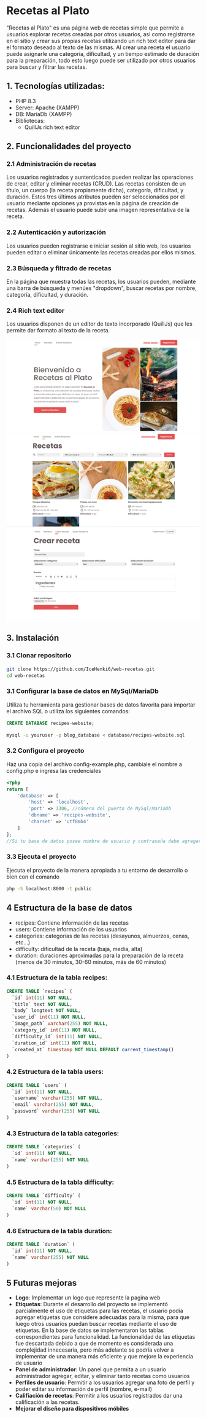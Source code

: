 # Recetas al Plato

"Recetas al Plato" es una página web de recetas simple que permite a usuarios explorar recetas creadas por otros usuarios, asi como registrarse en el sitio y crear sus propias recetas utilizando un rich text editor para dar el formato deseado al texto de las mismas. Al crear una receta el usuario puede asignarle una categoría, dificultad, y un tiempo estimado de duración para la preparación, todo esto luego puede ser utilizado por otros usuarios para buscar y filtrar las recetas.

## 1. Tecnologías utilizadas:
- PHP 8.3
- Server: Apache (XAMPP)
- DB: MariaDb (XAMPP)
- Bibliotecas:
    - QuillJs rich text editor

## 2. Funcionalidades del proyecto
### 2.1 Administración de recetas
Los usuarios registrados y auntenticados pueden realizar las operaciones de crear, editar y eliminar recetas (CRUD). Las recetas consisten de un título, un cuerpo (la receta propiamente dicha), categoría, dificultad, y duración. Estos tres últimos atributos pueden ser seleccionados por el usuario mediante opciones ya provistas en la página de creación de recetas. Además el usuario puede subir una imagen representativa de la receta.
### 2.2 Autenticación y autorización
Los usuarios pueden registrarse e iniciar sesión al sitio web, los usuarios pueden editar o eliminar únicamente las recetas creadas por ellos mismos.
### 2.3 Búsqueda y filtrado de recetas
En la página que muestra todas las recetas, los usuarios pueden, mediante una barra de búsqueda y menúes "dropdown", buscar recetas por nombre, categoría, dificultad, y duración.
### 2.4 Rich text editor
Los usuarios disponen de un editor de texto incorporado (QuillJs) que les permite dar formato al texto de la receta.

![](/public/images/homepage.png)
![](/public/images/recipes.png)
![](/public/images/create-recipe.png)

## 3. Instalación
### 3.1 Clonar repositorio
```bash
git clone https://github.com/IceHenki6/web-recetas.git
cd web-recetas
```
### 3.1 Configurar la base de datos en MySql/MariaDb
Utiliza tu herramienta para gestionar bases de datos favorita para importar el archivo SQL o utiliza los siguientes comandos:
```SQL
CREATE DATABASE recipes-website;
```
```bash
mysql -u youruser -p blog_database < database/recipes-website.sql
```
### 3.2 Configura el proyecto
Haz una copia del archivo config-example.php, cambiale el nombre a config.php e ingresa las credenciales
```php
<?php
return [
    'database' => [
        'host' => 'localhost',
        'port' => 3306, //número del puerto de MySql/MariaDb
        'dbname' => 'recipes-website',
        'charset' => 'utf8mb4'
    ]
];
//Si tu base de datos posee nombre de usuario y contraseña debe agregarse en el archivo config.php
```

### 3.3 Ejecuta el proyecto
Ejecuta el proyecto de la manera apropiada a tu entorno de desarrollo o bien con el comando
```bash
php -S localhost:8000 -t public 
```

## 4 Estructura de la base de datos
- recipes: Contiene información de las recetas
- users: Contiene información de los usuarios
- categories: categorías de las recetas (desayunos, almuerzos, cenas, etc...)
- difficulty: dificultad de la receta (baja, media, alta)
- duration: duraciones aproximadas para la preparación de la receta (menos de 30 minutos, 30-60 minutos, más de 60 minutos)

### 4.1 Estructura de la tabla recipes:
```SQL
CREATE TABLE `recipes` (
  `id` int(11) NOT NULL,
  `title` text NOT NULL,
  `body` longtext NOT NULL,
  `user_id` int(11) NOT NULL,
  `image_path` varchar(255) NOT NULL,
  `category_id` int(11) NOT NULL,
  `difficulty_id` int(11) NOT NULL,
  `duration_id` int(11) NOT NULL,
  `created_at` timestamp NOT NULL DEFAULT current_timestamp()
)
```
### 4.2 Estructura de la tabla users:
```SQL
CREATE TABLE `users` (
  `id` int(11) NOT NULL,
  `username` varchar(255) NOT NULL,
  `email` varchar(255) NOT NULL,
  `password` varchar(255) NOT NULL
)
```
### 4.3 Estructura de la tabla categories:
```SQL
CREATE TABLE `categories` (
  `id` int(11) NOT NULL,
  `name` varchar(255) NOT NULL
) 
```
### 4.5 Estructura de la tabla difficulty:
```SQL
CREATE TABLE `difficulty` (
  `id` int(11) NOT NULL,
  `name` varchar(50) NOT NULL
)
```
### 4.6 Estructura de la tabla duration:
```SQL
CREATE TABLE `duration` (
  `id` int(11) NOT NULL,
  `name` varchar(255) NOT NULL
)
```

## 5 Futuras mejoras
- **Logo**: Implementar un logo que represente la pagina web
- **Etiquetas**: Durante el desarrollo del proyecto se implementó parcialmente el uso de etiquetas para las recetas, el usuario podía agregar etiquetas que considere adecuadas para la misma, para que luego otros usuarios puedan buscar recetas mediante el uso de etiquetas. En la base de datos se implementaron las tablas correspondientes para funcionalidad. La funcionalidad de las etiquetas fue descartada debido a que de momento es considerada una complejidad innecesaria, pero más adelante se podría volver a implementar de una manera más eficiente y que mejore la experiencia de usuario
- **Panel de administrador**: Un panel que permita a un usuario administrador agregar, editar, y eliminar tanto recetas como usuarios
- **Perfiles de usuario**: Permitir a los usuarios agregar una foto de perfil y poder editar su información de perfil (nombre, e-mail)
- **Califiación de recetas**: Permitir a los usuarios registrados dar una calificación a las recetas.
- **Mejorar el diseño para dispositivos móbiles**



